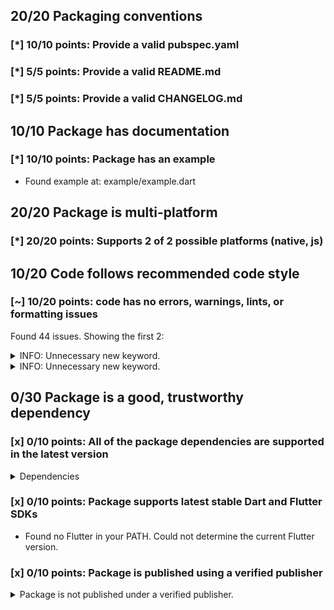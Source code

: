 ## 20/20 Packaging conventions

### [*] 10/10 points: Provide a valid pubspec.yaml


### [*] 5/5 points: Provide a valid README.md


### [*] 5/5 points: Provide a valid CHANGELOG.md


## 10/10 Package has documentation

### [*] 10/10 points: Package has an example

* Found example at: example/example.dart

## 20/20 Package is multi-platform

### [*] 20/20 points: Supports 2 of 2 possible platforms (**native**, **js**)


## 10/20 Code follows recommended code style

### [~] 10/20 points: code has no errors, warnings, lints, or formatting issues

Found 44 issues. Showing the first 2:

<details>
<summary>
INFO: Unnecessary new keyword.
</summary>

`lib/repository.dart:27:15`

```
   ╷
27 │     _cached = new Version.parse(versionString);
   │               ^^^^^^^^^^^^^^^^^^^^^^^^^^^^^^^^
   ╵
```

To reproduce run `dart analyze lib/repository.dart`
</details>
<details>
<summary>
INFO: Unnecessary new keyword.
</summary>

`lib/repository.dart:109:7`

```
    ╷
109 │       new GenericProcessingException('ValidationError: $message');
    │       ^^^^^^^^^^^^^^^^^^^^^^^^^^^^^^^^^^^^^^^^^^^^^^^^^^^^^^^^^^^
    ╵
```

To reproduce run `dart analyze lib/repository.dart`
</details>

## 0/30 Package is a good, trustworthy dependency

### [x] 0/10 points: All of the package dependencies are supported in the latest version

<details>
<summary>
Dependencies
</summary>

Package|Constraint|Compatible|Latest
:-|:-|:-|:-
[dart2_constant]|^1.0.1|1.0.2+dart2|1.0.2+dart2
[http_parser]|^3.0.0|3.1.4|3.1.4
[logging]|>=0.9.3 <1.0.0|0.11.4|0.11.4
[mime]|>=0.9.3 <0.10.0|0.9.6+3|0.9.6+3
[pub_semver]|^1.1.0|1.4.4|1.4.4
[shelf]|>=0.5.6 <0.8.0|0.7.7|0.7.7
[yaml]|^2.1.2|2.2.1|2.2.1
| **Transitive dependencies** |
[async]|-|2.4.2|2.4.2
[charcode]|-|1.1.3|1.1.3
[collection]|-|1.14.13|1.14.13
[meta]|-|1.2.1|1.2.1
[source_span]|-|1.7.0|1.7.0
[stack_trace]|-|1.9.5|1.9.5
[stream_channel]|-|2.0.0|2.0.0
[string_scanner]|-|1.0.5|1.0.5
[term_glyph]|-|1.1.0|1.1.0
[typed_data]|-|1.2.0|1.2.0
[_fe_analyzer_shared]|-|5.0.0|5.0.0
[analyzer]|-|0.39.12|0.39.12
[boolean_selector]|-|2.0.0|2.0.0
[convert]|-|2.1.1|2.1.1
[coverage]|-|0.14.0|0.14.0
[crypto]|-|2.1.5|2.1.5
[csslib]|-|0.16.1|0.16.1
[glob]|-|1.2.0|1.2.0
[html]|-|0.14.0+3|0.14.0+3
[http_multi_server]|-|2.2.0|2.2.0
[io]|-|0.3.4|0.3.4
[js]|-|0.6.2|0.6.2
[matcher]|-|0.12.8|0.12.8
[multi_server_socket]|-|1.0.2|1.0.2
[node_interop]|-|1.1.1|1.1.1
[node_io]|-|1.1.1|1.1.1
[node_preamble]|-|1.4.12|1.4.12
[package_config]|-|1.9.3|1.9.3
[package_resolver]|-|1.0.10|1.0.10
[pedantic]|-|1.9.1|1.9.1
[pool]|-|1.4.0|1.4.0
[shelf_packages_handler]|-|2.0.0|2.0.0
[shelf_static]|-|0.2.8|0.2.8
[shelf_web_socket]|-|0.2.3|0.2.3
[source_map_stack_trace]|-|2.0.0|2.0.0
[source_maps]|-|0.10.9|0.10.9
[test_api]|-|0.2.17|0.2.17
[test_core]|-|0.3.10|0.3.10
[vm_service]|-|4.1.0|4.1.0
[watcher]|-|0.9.7+15|0.9.7+15
[web_socket_channel]|-|1.1.0|1.1.0

To reproduce run `pub outdated --no-dev-dependencies --up-to-date`.

[dart2_constant]: https://pub.dev/packages/dart2_constant
[http_parser]: https://pub.dev/packages/http_parser
[logging]: https://pub.dev/packages/logging
[mime]: https://pub.dev/packages/mime
[pub_semver]: https://pub.dev/packages/pub_semver
[shelf]: https://pub.dev/packages/shelf
[yaml]: https://pub.dev/packages/yaml
[async]: https://pub.dev/packages/async
[charcode]: https://pub.dev/packages/charcode
[collection]: https://pub.dev/packages/collection
[meta]: https://pub.dev/packages/meta
[source_span]: https://pub.dev/packages/source_span
[stack_trace]: https://pub.dev/packages/stack_trace
[stream_channel]: https://pub.dev/packages/stream_channel
[string_scanner]: https://pub.dev/packages/string_scanner
[term_glyph]: https://pub.dev/packages/term_glyph
[typed_data]: https://pub.dev/packages/typed_data
[_fe_analyzer_shared]: https://pub.dev/packages/_fe_analyzer_shared
[analyzer]: https://pub.dev/packages/analyzer
[boolean_selector]: https://pub.dev/packages/boolean_selector
[convert]: https://pub.dev/packages/convert
[coverage]: https://pub.dev/packages/coverage
[crypto]: https://pub.dev/packages/crypto
[csslib]: https://pub.dev/packages/csslib
[glob]: https://pub.dev/packages/glob
[html]: https://pub.dev/packages/html
[http_multi_server]: https://pub.dev/packages/http_multi_server
[io]: https://pub.dev/packages/io
[js]: https://pub.dev/packages/js
[matcher]: https://pub.dev/packages/matcher
[multi_server_socket]: https://pub.dev/packages/multi_server_socket
[node_interop]: https://pub.dev/packages/node_interop
[node_io]: https://pub.dev/packages/node_io
[node_preamble]: https://pub.dev/packages/node_preamble
[package_config]: https://pub.dev/packages/package_config
[package_resolver]: https://pub.dev/packages/package_resolver
[pedantic]: https://pub.dev/packages/pedantic
[pool]: https://pub.dev/packages/pool
[shelf_packages_handler]: https://pub.dev/packages/shelf_packages_handler
[shelf_static]: https://pub.dev/packages/shelf_static
[shelf_web_socket]: https://pub.dev/packages/shelf_web_socket
[source_map_stack_trace]: https://pub.dev/packages/source_map_stack_trace
[source_maps]: https://pub.dev/packages/source_maps
[test_api]: https://pub.dev/packages/test_api
[test_core]: https://pub.dev/packages/test_core
[vm_service]: https://pub.dev/packages/vm_service
[watcher]: https://pub.dev/packages/watcher
[web_socket_channel]: https://pub.dev/packages/web_socket_channel

</details>

### [x] 0/10 points: Package supports latest stable Dart and Flutter SDKs

* Found no Flutter in your PATH. Could not determine the current Flutter version.

### [x] 0/10 points: Package is published using a verified publisher

<details>
<summary>
Package is not published under a verified publisher.
</summary>

See https://dart.dev/tools/pub/verified-publishers for more information.
</details>